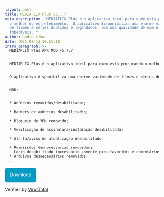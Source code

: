 ```yaml
---
layout: post
title: MEDIAFLIX Plus v5.7.7
meta_description: "MEDIAFLIX Plus é o aplicativo ideal para quem está procurando
  o melhor do entretenimento.  O aplicativo disponibiliza uma enorme variedade
  de filmes e séries dublados e legendados, com uma qualidade de som e imagem
  impecáveis. "
author: andre_ribas
date: 2021-08-13 10:51:18
intro_paragraph: >-
  MEDIAFLIX Plus APK MOD v5.7.7  


  MEDIAFLIX Plus é o aplicativo ideal para quem está procurando o melhor do entretenimento.


  O aplicativo disponibiliza uma enorme variedade de filmes e séries dublados e legendados, com uma qualidade de som e imagem impecáveis. 


  MOD:


  * Anúncios removidos/desabilitados;

  * Banners de anúncios desabilitados;

  * Bloqueio de VPN removido;

  * Verificação de assinatura/instalação desabilitada;

  * Alerta/aviso de atualização desabilitado;

  * Permissões desnecessárias removidas;
    Login desabilitado (necessário somente para favoritos e comentários);
  * Arquivos desnecessários removidos.
---
```

<a href="https://encurta.eu/MEDIAFLIX_Plus_v577"><button style="background: #069cc2; border-radius: 6px; padding: 15px; cursor: pointer; color: #fff; border: none; font-size: 16px;">Download</button></a>

Verified by [VirusTotal](https://virustotal.com/gui/file/3b957ed205e9135c12c58f87e55eeaf387aeac455233c9c33eecd14667a69417)